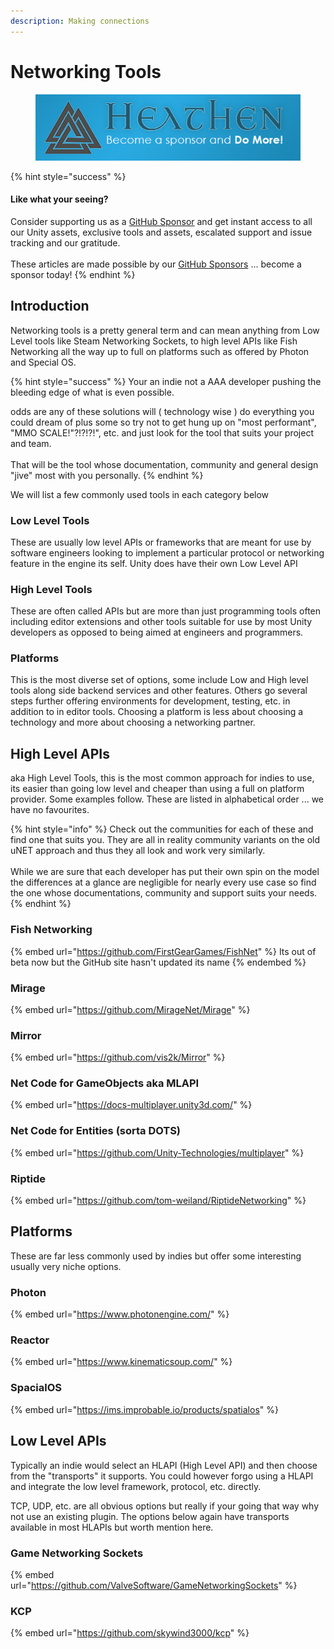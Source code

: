 ```yaml
---
description: Making connections
---
```


# Networking Tools

<figure><img src="../../../.gitbook/assets/512x128 Sponsor Banner.png" alt="Become a sponsor and Do More"><figcaption></figcaption></figure>

{% hint style="success" %}
#### Like what your seeing?

Consider supporting us as a [GitHub Sponsor](../../../become-a-sponsor/) and get instant access to all our Unity assets, exclusive tools and assets, escalated support and issue tracking and our gratitude.\
\
These articles are made possible by our [GitHub Sponsors](https://github.com/sponsors/heathen-engineering) ... become a sponsor today!
{% endhint %}

## Introduction

Networking tools is a pretty general term and can mean anything from Low Level tools like Steam Networking Sockets, to high level APIs like Fish Networking all the way up to full on platforms such as offered by Photon and Special OS.&#x20;

{% hint style="success" %}
Your an indie not a AAA developer pushing the bleeding edge of what is even possible.

odds are any of these solutions will ( technology wise ) do everything you could dream of plus some so try not to get hung up on "most performant", "MMO SCALE!"?!?!?!", etc. and just look for the tool that suits your project and team. \
\
That will be the tool whose documentation, community and general design "jive" most with you personally.
{% endhint %}

We will list a few commonly used tools in each category below

### Low Level Tools

These are usually low level APIs or frameworks that are meant for use by software engineers looking to implement a particular protocol or networking feature in the engine its self. Unity does have their own Low Level API&#x20;

### High Level Tools

These are often called APIs but are more than just programming tools often including editor extensions and other tools suitable for use by most Unity developers as opposed to being aimed at engineers and programmers.

### Platforms

This is the most diverse set of options, some include Low and High level tools along side backend services and other features. Others go several steps further offering environments for development, testing, etc. in addition to in editor tools. Choosing a platform is less about choosing a technology and more about choosing a networking partner.

## High Level APIs

aka High Level Tools, this is the most common approach for indies to use, its easier than going low level and cheaper than using a full on platform provider. Some examples follow. These are listed in alphabetical order ... we have no favourites.

{% hint style="info" %}
Check out the communities for each of these and find one that suits you. They are all in reality community variants on the old uNET approach and thus they all look and work very similarly.\
\
While we are sure that each developer has put their own spin on the model the differences at a glance are negligible for nearly every use case so find the one whose documentations, community and support suits your needs.
{% endhint %}

### Fish Networking

{% embed url="https://github.com/FirstGearGames/FishNet" %}
Its out of beta now but the GitHub site hasn't updated its name
{% endembed %}

### Mirage

{% embed url="https://github.com/MirageNet/Mirage" %}

### Mirror

{% embed url="https://github.com/vis2k/Mirror" %}

### Net Code for GameObjects aka MLAPI

{% embed url="https://docs-multiplayer.unity3d.com/" %}

### Net Code for Entities (sorta DOTS)

{% embed url="https://github.com/Unity-Technologies/multiplayer" %}

### Riptide

{% embed url="https://github.com/tom-weiland/RiptideNetworking" %}

## Platforms

These are far less commonly used by indies but offer some interesting usually very niche options.

### Photon

{% embed url="https://www.photonengine.com/" %}

### Reactor

{% embed url="https://www.kinematicsoup.com/" %}

### SpacialOS

{% embed url="https://ims.improbable.io/products/spatialos" %}

## Low Level APIs

Typically an indie would select an HLAPI (High Level API) and then choose from the "transports" it supports. You could however forgo using a HLAPI and integrate the low level framework, protocol, etc. directly.

TCP, UDP, etc. are all obvious options but really if your going that way why not use an existing plugin. The options below again have transports available in most HLAPIs but worth mention here.

### Game Networking Sockets

{% embed url="https://github.com/ValveSoftware/GameNetworkingSockets" %}

### KCP

{% embed url="https://github.com/skywind3000/kcp" %}
